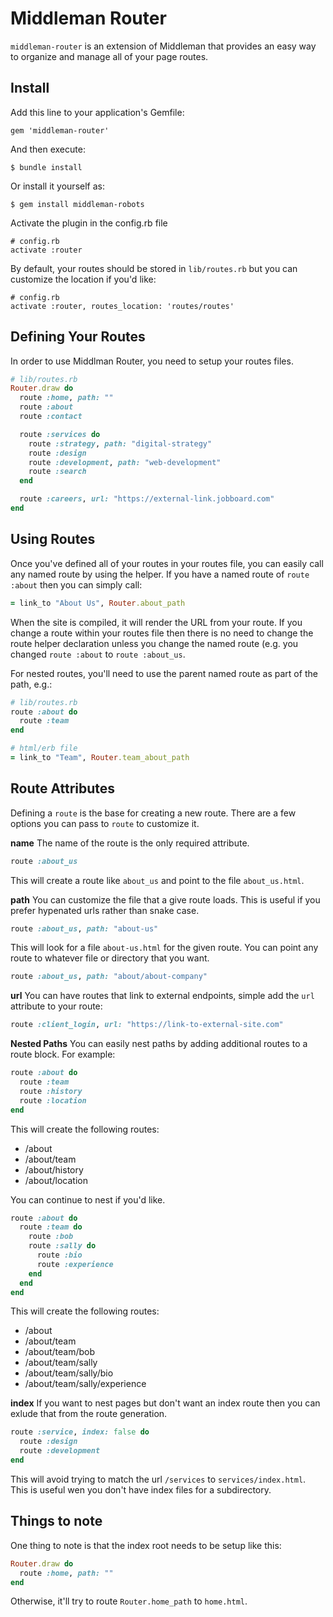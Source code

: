 # Middleman Router

`middleman-router` is an extension of Middleman that provides an easy way to organize and manage all of your page routes.

## Install

Add this line to your application's Gemfile:

```
gem 'middleman-router'
```

And then execute:

```
$ bundle install
```

Or install it yourself as:

```
$ gem install middleman-robots
```

Activate the plugin in the config.rb file

```
# config.rb
activate :router
```

By default, your routes should be stored in `lib/routes.rb` but you can customize the location if you'd like:

```
# config.rb
activate :router, routes_location: 'routes/routes'
```

## Defining Your Routes

In order to use Middlman Router, you need to setup your routes files.

```ruby
# lib/routes.rb
Router.draw do
  route :home, path: ""
  route :about
  route :contact

  route :services do
    route :strategy, path: "digital-strategy"
    route :design
    route :development, path: "web-development"
    route :search
  end

  route :careers, url: "https://external-link.jobboard.com"
end
```

## Using Routes

Once you've defined all of your routes in your routes file, you can easily call any named route by using the helper. If you have a named route of `route :about` then you can simply call:

```ruby
= link_to "About Us", Router.about_path
```

When the site is compiled, it will render the URL from your route. If you change a route within your routes file then there is no need to change the route helper declaration unless you change the named route (e.g. you changed `route :about` to `route :about_us`.

For nested routes, you'll need to use the parent named route as part of the path, e.g.:

```ruby
# lib/routes.rb
route :about do
  route :team
end

# html/erb file
= link_to "Team", Router.team_about_path
```

## Route Attributes

Defining a `route` is the base for creating a new route. There are a few options you can pass to `route` to customize it.

**name**
The name of the route is the only required attribute.

```ruby
route :about_us
```

This will create a route like `about_us` and point to the file `about_us.html`.

**path**
You can customize the file that a give route loads. This is useful if you prefer hypenated urls rather than snake case.

```ruby
route :about_us, path: "about-us"
```

This will look for a file `about-us.html` for the given route. You can point any route to whatever file or directory that you want.

```ruby
route :about_us, path: "about/about-company"
```
**url**
You can have routes that link to external endpoints, simple add the `url` attribute to your route:

```ruby
route :client_login, url: "https://link-to-external-site.com"
```

**Nested Paths**
You can easily nest paths by adding additional routes to a route block. For example:

```ruby
route :about do
  route :team
  route :history
  route :location
end
```

This will create the following routes:

- /about
- /about/team
- /about/history
- /about/location

You can continue to nest if you'd like.

```ruby
route :about do
  route :team do
    route :bob
    route :sally do
      route :bio
      route :experience
    end
  end
end
```

This will create the following routes:

- /about
- /about/team
- /about/team/bob
- /about/team/sally
- /about/team/sally/bio
- /about/team/sally/experience


**index**
If you want to nest pages but don't want an index route then you can exlude that from the route generation.

```ruby
route :service, index: false do
  route :design
  route :development
end
```

This will avoid trying to match the url `/services` to `services/index.html`. This is useful wen you don't have index files for a subdirectory.


## Things to note

One thing to note is that the index root needs to be setup like this:

```ruby
Router.draw do
  route :home, path: ""
end
```

Otherwise, it'll try to route `Router.home_path` to `home.html`.
